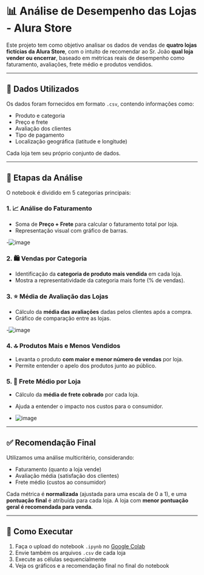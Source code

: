 # 📊 Análise de Desempenho das Lojas - Alura Store

Este projeto tem como objetivo analisar os dados de vendas de **quatro lojas fictícias da Alura Store**, com o intuito de recomendar ao Sr. João **qual loja vender ou encerrar**, baseado em métricas reais de desempenho como faturamento, avaliações, frete médio e produtos vendidos.

---

## 📁 Dados Utilizados

Os dados foram fornecidos em formato `.csv`, contendo informações como:
- Produto e categoria
- Preço e frete
- Avaliação dos clientes
- Tipo de pagamento
- Localização geográfica (latitude e longitude)

Cada loja tem seu próprio conjunto de dados.

---

## 🧪 Etapas da Análise

O notebook é dividido em 5 categorias principais:

### 1. 📈 Análise do Faturamento
- Soma de **Preço + Frete** para calcular o faturamento total por loja.
- Representação visual com gráfico de barras.
  
-![image](https://github.com/user-attachments/assets/aad70ef4-c1c8-4b87-ab04-351a20c102c9)



### 2. 🛍️ Vendas por Categoria
- Identificação da **categoria de produto mais vendida** em cada loja.
- Mostra a representatividade da categoria mais forte (% de vendas).

### 3. ⭐ Média de Avaliação das Lojas
- Cálculo da **média das avaliações** dadas pelos clientes após a compra.
- Gráfico de comparação entre as lojas.
  
-![image](https://github.com/user-attachments/assets/0269f2fc-4dad-4d64-a56a-012a513a81e6)



### 4. 🔝 Produtos Mais e Menos Vendidos
- Levanta o produto **com maior e menor número de vendas** por loja.
- Permite entender o apelo dos produtos junto ao público.

### 5. 🚚 Frete Médio por Loja
- Cálculo da **média de frete cobrado** por cada loja.
- Ajuda a entender o impacto nos custos para o consumidor.
  
- ![image](https://github.com/user-attachments/assets/7012ae78-c8ac-42f2-b56d-183c3acfb538)

---

## ✅ Recomendação Final

Utilizamos uma análise multicritério, considerando:

- Faturamento (quanto a loja vende)
- Avaliação média (satisfação dos clientes)
- Frete médio (custos ao consumidor)

Cada métrica é **normalizada** (ajustada para uma escala de 0 a 1), e uma **pontuação final** é atribuída para cada loja. A loja com **menor pontuação geral é recomendada para venda**.

---

## 📎 Como Executar

1. Faça o upload do notebook `.ipynb` no [Google Colab](https://colab.research.google.com)
2. Envie também os arquivos `.csv` de cada loja
3. Execute as células sequencialmente
4. Veja os gráficos e a recomendação final no final do notebook

